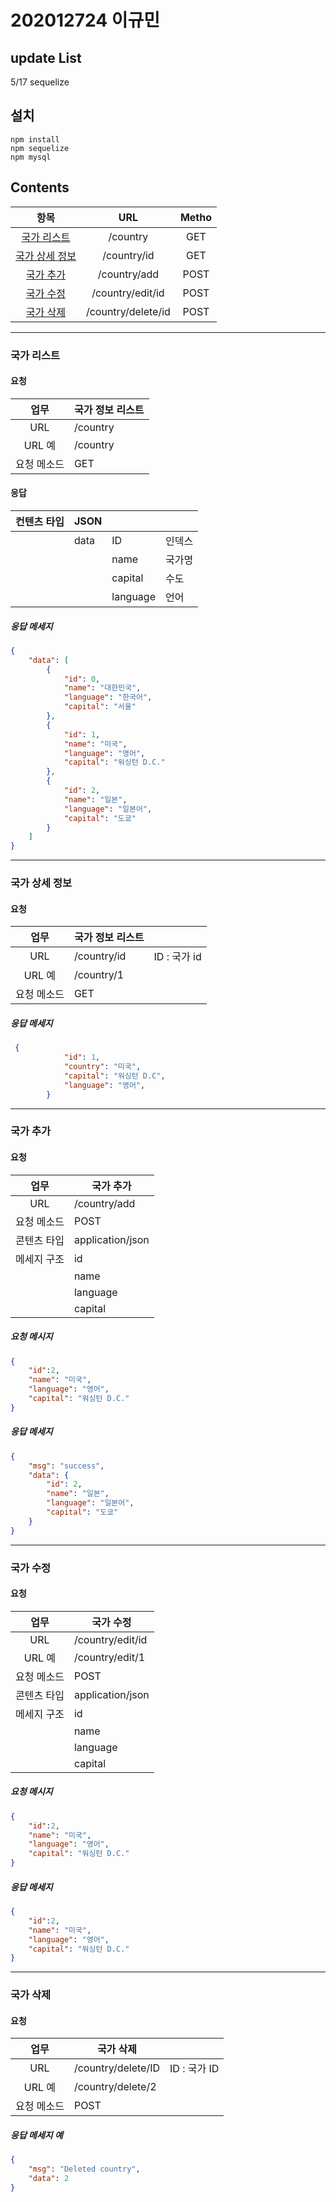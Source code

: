 # 202012724 이규민

## update List
5/17 sequelize 

## 설치

``` 
npm install
npm sequelize
npm mysql
```


##  Contents


|       항목       |     URL     | Metho  |
| :--------------: | :---------: | :----: |
| [국가 리스트](#국가-정보-리스트) |  /country   |  GET   |
|  [국가 상세 정보](#국가-상세-정보)  | /country/id |  GET   |
|    [국가 추가](#국가-추가)     |  /country/add   |  POST  |
|    [국가 수정](#국가-수정)     |  /country/edit/id   |  POST   |
|    [국가 삭제](#국가-삭제)     | /country/delete/id | POST |

---

### 국가 리스트

#### 요청

|    업무     | 국가 정보 리스트 |
| :---------: | ---------------- |
|     URL     | /country         |
|   URL 예    | /country         |
| 요청 메소드 | GET              |

#### 응답

| 컨텐츠 타입 | JSON  |          |         |
| ----------- | ----- | -------- | ------- |
|             | data  | ID       | 인덱스  |
|             |       | name  | 국가명  |
|             |       | capital  | 수도    |
|             |       | language     | 언어    |

##### 응답 메세지

```  json
{
    "data": [
        {
            "id": 0,
            "name": "대한민국",
            "language": "한국어",
            "capital": "서울"
        },
        {
            "id": 1,
            "name": "미국",
            "language": "영어",
            "capital": "워싱턴 D.C."
        },
        {
            "id": 2,
            "name": "일본",
            "language": "일본어",
            "capital": "도쿄"
        }
    ]
}
```

--------

### 국가 상세 정보

#### 요청

|    업무     | 국가 정보 리스트 |              |
| :---------: | ---------------- | ------------ |
|     URL     | /country/id      | ID : 국가 id |
|   URL 예    | /country/1       |              |
| 요청 메소드 | GET              |             |


##### 응답 메세지

```  json
 {
            "id": 1,
            "country": "미국",
            "capital": "워싱턴 D.C",
            "language": "영어",
        }
```

------

### 국가 추가

#### 요청

|    업무     | 국가 추가 |
| :---------: | ---------------- |
|     URL     | /country/add         |
| 요청 메소드 | POST             |
| 콘텐츠 타입 | application/json |
| 메세지 구조 | id          |
|             | name          |
|             | language             |
|             | capital         |

##### 요청 메시지

``` json
{
    "id":2,
    "name": "미국",
    "language": "영어",
    "capital": "워싱턴 D.C."
}
```

##### 응답 메세지

```  json
{
    "msg": "success",
    "data": {
        "id": 2,
        "name": "일본",
        "language": "일본어",
        "capital": "도쿄"
    }
}
```

-------

### 국가 수정

#### 요청

|    업무     | 국가 수정 |
| :---------: | ---------------- |
|     URL     | /country/edit/id         |
|   URL 예    | /country/edit/1         |
| 요청 메소드 | POST         |
| 콘텐츠 타입 | application/json |
| 메세지 구조 | id          |
|             | name          |
|             | language             |
|             | capital         |

##### 요청 메시지

``` json
{
    "id":2,
    "name": "미국",
    "language": "영어",
    "capital": "워싱턴 D.C."
}
```



##### 응답 메세지

```  json
{
    "id":2,
    "name": "미국",
    "language": "영어",
    "capital": "워싱턴 D.C."
}

```

-----

### 국가 삭제

#### 요청

|    업무     | 국가 삭제 |              |
| :---------: | ---------------- | ------------ |
|     URL     | /country/delete/ID      | ID : 국가 ID |
|   URL 예    | /country/delete/2      |              |
| 요청 메소드 | POST           |              |


##### 응답 메세지 예

```  json
{
    "msg": "Deleted country",
    "data": 2
}
```

